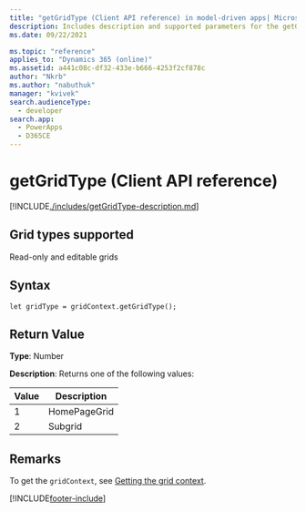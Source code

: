 ```yaml
---
title: "getGridType (Client API reference) in model-driven apps| MicrosoftDocs"
description: Includes description and supported parameters for the getGridType method.
ms.date: 09/22/2021

ms.topic: "reference"
applies_to: "Dynamics 365 (online)"
ms.assetid: a441c08c-df32-433e-b666-4253f2cf878c
author: "Nkrb"
ms.author: "nabuthuk"
manager: "kvivek"
search.audienceType:
  - developer
search.app:
  - PowerApps
  - D365CE
---
```


# getGridType (Client API reference)

[!INCLUDE[./includes/getGridType-description.md](./includes/getGridType-description.md)]

## Grid types supported

Read-only and editable grids

## Syntax

`let gridType = gridContext.getGridType();`

## Return Value

**Type**: Number

**Description**: Returns one of the following values:

| Value | Description  |
| ----- | ------------ |
| 1     | HomePageGrid |
| 2     | Subgrid      |

## Remarks

To get the `gridContext`, see [Getting the grid context](../../grids.md#bkmk_gridcontext).

[!INCLUDE[footer-include](../../../../../../includes/footer-banner.md)]
